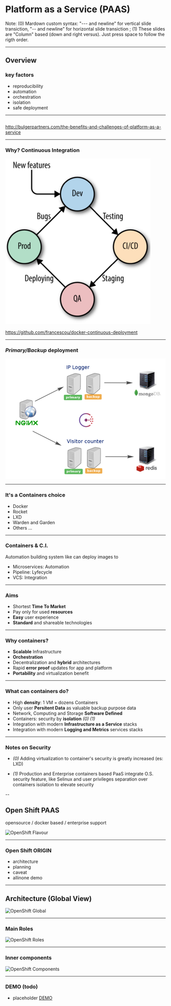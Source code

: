 # Platform as a Service (PAAS)

Note: (0) Mardown custom syntax: "--- and newline" for vertical slide transiction, "-- and newline" for horizontal slide transiction ; (1) These slides are "Column" based (down and right versus). Just press space to follow the rigth order.

---

## Overview

### key factors

- reproducibility
- automation
- orchestration
- isolation
- safe deployment

---

```...PaaS platforms provide higher level programming abstractions and frameworks, they can accelerate development of new cloud-based applications and migration of existing SaaS applications to the cloud. These advantages, however, come at some cost to the developer. Balancing costs and benefits points the way to use cases when the use of PaaS is appropriate and when it is not...
```

<http://bulgerpartners.com/the-benefits-and-challenges-of-platform-as-a-service>

---

### Why? Continuous Integration
![image](images/dockerci.png)

<https://github.com/francescou/docker-continuous-deployment>

---

### *Primary/Backup* deployment
![image](images/bgdeploy.png)

---

### It's a Containers choice
 - Docker
 - Rocket
 - LXD
 - Warden and Garden
 - Others …

---

### Containers & C.I.

Automation building system like can deploy images to
 - Microservices: Automation
 - Pipeline: Lyfecycle
 - VCS: Integration

---

### Aims

 - Shortest **Time To Market**
 - Pay only for used **resources**
 - **Easy** user experience
 - **Standard** and shareable technologies

---

### Why containers?
 - **Scalable** Infrastructure
 - **Orchestration**
 - Decentralization and **hybrid** architectures
 - Rapid **error proof** updates for app and platform
 - **Portability** and virtualization benefit

---

### What can containers do?
 - High **density**: 1 VM = dozens Containers
 - Only user **Persitent Data** as valuable backup purpose data
 - Network, Computing and Storage **Software Defined** 
 - Containers: security by **isolation** *(0)* *(1)*
 - Integration with modern **Infrastructure as a Service** stacks
 - Integration with modern **Logging and Metrics** services stacks

---

### Notes on Security

- *(0)*  Adding virtualization to container's security is greatly increased (es: LXD)

- *(1)*  Production and Enterprise containers based PaaS integrate O.S. security feature, like Selinux and user privileges separation over containers isolation to elevate security

--

## Open Shift PAAS

opensource / docker based / enterprise support

![OpenShift Flavour](https://blog.openshift.com/wp-content/uploads/imported/triangle_0.png)

---

### Open Shift ORIGIN

- architecture
- planning
- caveat
- allinone demo

---

## Architecture (Global View)

![OpenShift Global](http://wikibon.com/wp-content/uploads/Screen-Shot-2015-08-28-at-4.16.20-PM.png)

---


### Main Roles

![OpenShift Roles](https://bennojoy.files.wordpress.com/2013/09/arch.png)

---

### Inner components

![OpenShift Components](https://blog.openshift.com/wp-content/uploads/origin-overview1.png)

---

### DEMO (todo)
- placeholder
[DEMO](images/01-forema_swarm_deploy.webm)

